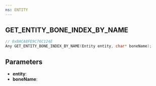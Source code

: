 ```yaml
---
ns: ENTITY
---
```

## GET_ENTITY_BONE_INDEX_BY_NAME

```c
// 0xBACA8FE9C76C124E
Any GET_ENTITY_BONE_INDEX_BY_NAME(Entity entity, char* boneName);
```

## Parameters
* **entity**:
* **boneName**:
